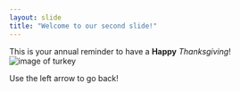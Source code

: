 ```yaml
---
layout: slide
title: "Welcome to our second slide!"
---
```

This is your annual reminder to have a **Happy** *Thanksgiving*! ![image of turkey](https://images.pexels.com/photos/53460/turkey-profile-picture-bird-53460.jpeg)




















Use the left arrow to go back!
